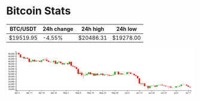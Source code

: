 # Bitcoin Stats

BTC/USDT|24h change|24h high|24h low|
|---|---|---|---|
|$19519.95|-4.55%|$20486.31|$19278.00|

<img src="./chart.svg">
